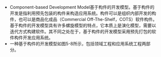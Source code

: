 - Component-based Development Model基于构件的开发模型。基于构件的开发是指利用预先包装的构件来构造应用系统。构件可以是组织内部开发的构件，也可以是商品化成品（Commercial Off-The-Shelf，COTS）软件构件。基于构件的开发模型具有许多螺旋模型的特点，它本质上是演化模型，需要以迭代方式构建软件。其不同之处在于，基于构件的开发模型采用预先打包的软件构件开发应用系统。
- 一种基于构件的开发模型如图5-8所示，包括领域工程和应用系统工程两部分。